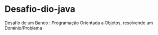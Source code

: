 # Desafio-dio-java
Desafio de um Banco : Programação Orientada a Objetos, resolvendo um Domínio/Problema
